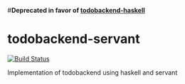 #**Deprecated in favor of [todobackend-haskell](https://github.com/jhedev/todobackend-haskell)**

# todobackend-servant

[![Build Status](https://circleci.com/gh/jhedev/todobackend-servant.svg?style=shield)](https://circleci.com/gh/jhedev/todobackend-servant/tree/master)

Implementation of todobackend using haskell and servant
